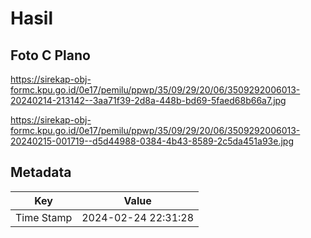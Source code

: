 # Hasil

## Foto C Plano

https://sirekap-obj-formc.kpu.go.id/0e17/pemilu/ppwp/35/09/29/20/06/3509292006013-20240214-213142--3aa71f39-2d8a-448b-bd69-5faed68b66a7.jpg

https://sirekap-obj-formc.kpu.go.id/0e17/pemilu/ppwp/35/09/29/20/06/3509292006013-20240215-001719--d5d44988-0384-4b43-8589-2c5da451a93e.jpg


## Metadata

| Key        | Value               |
| ---------- | ------------------- |
| Time Stamp | 2024-02-24 22:31:28 |



